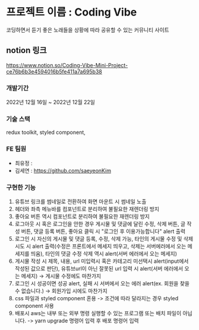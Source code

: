 # 프로젝트 이름 : Coding Vibe

코딩하면서 듣기 좋은 노래들을 상황에 따라 공유할 수 있는 커뮤니티 사이트

## notion 링크

https://www.notion.so/Coding-Vibe-Mini-Project-ce76b6b3e4594016b5fe411a7a695b38

### 개발기간

2022년 12월 16일 ~ 2022년 12월 22일

### 기술 스택

redux toolkit, styled component, 

### FE 팀원

- 최유정 : 
- 김세연 : https://github.com/saeyeonKim

### 구현한 기능

1. 유튜브 링크를 썸네일로 전환하여 화면 마운트 시 썸네일 노출
2. 헤더와 좌측 메뉴바를 컴포넌트로 분리하여 불필요한 재렌더링 방지
3. 좋아요 버튼 역시 컴포넌트로 분리하여 불필요한 재렌더링 방지
4. 로그아웃 시 혹은 로그인을 안한 경우 게시물 및 댓글에 달린 수정, 삭제 버튼, 글 작성 버튼, 댓글 등록 버튼, 좋아요 클릭 시 "로그인 후 이용가능합니다" alert 출력
5. 로그인 시 자신의 게시물 및 댓글 등록, 수정, 삭제 가능, 타인의 게시물 수정 및 삭제 시도 시 alert 출력(수정은 프론트에서 메세지 띄우고, 삭제는 서버에러에서 오는 메세지를 띄움), 타인의 댓글 수정 삭제 역시 alert(서버 에러에서 오는 메세지)
6. 게시물 작성 시 제목, 내용, url 미입력시 혹은 카테고리 미선택시 alert(input에서 작성된 값으로 판단), 유튜브url이 아닌 잘못된 url 입력 시 alert(서버 에러에서 오는 메세지)
-> 게시물 수정에도 마찬가지
7. 로그인 시 성공이면 성공 alert, 실패 시 서버에서 오는 에러 alert(ex. 회원을 찾을 수 없습니다.) -> 회원가입 시에도 마찬가지
8. css 파일과 styled component 혼용 -> 조건에 따라 달라지는 경우 styled component 사용
9. 배포시 aws는 내부 또는 외부 명령 실행할 수 있는 프로그램 또는 배치 파일이 아닙니다. -> yarn upgrade 명령어 입력 후 배포 명령어 입력

